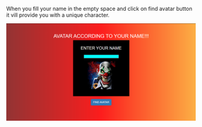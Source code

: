 When you fill your name in the empty space and click on find avatar button it vill provide you with a unique character.  


<img src="pictures/Screenshot%20(25).png"> 